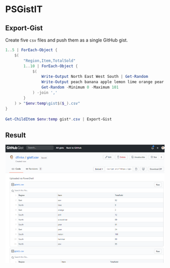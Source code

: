 # PSGistIT

## Export-Gist

Create five `csv` files and push them as a single GitHub gist.

```powershell
1..5 | ForEach-Object {
    $(
        "Region,Item,TotalSold"
        1..10 | ForEach-Object {
            $(
                Write-Output North East West South | Get-Random
                Write-Output peach banana apple lemon lime orange pear kiwi avocado melon saw drill hammer nail screwdriver screws | Get-Random
                Get-Random -Minimum 0 -Maximum 101
            ) -join ','
        } 
    ) > "$env:temp\gist$($_).csv"
}

Get-ChildItem $env:temp gist*.csv | Export-Gist
```

## Result

![](./media/SingleGist.PNG)